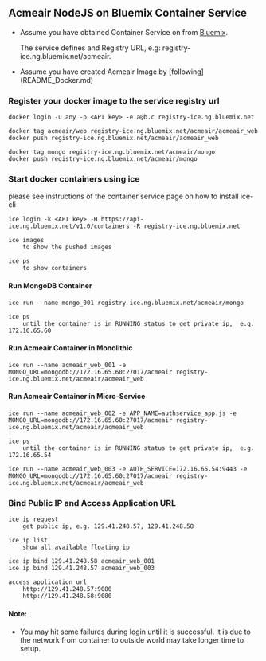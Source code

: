 ## Acmeair NodeJS on Bluemix Container Service 


* Assume you have obtained Container Service on from [Bluemix](https://console.ng.bluemix.net). 

	The service defines <API key> and Registry URL, e.g: registry-ice.ng.bluemix.net/acmeair. 

* Assume you have created  Acmeair Image by [following] (README_Docker.md)


###  Register your docker image to the service registry url 

	docker login -u any -p <API key> -e a@b.c registry-ice.ng.bluemix.net
	
	docker tag acmeair/web registry-ice.ng.bluemix.net/acmeair/acmeair_web
	docker push registry-ice.ng.bluemix.net/acmeair/acmeair_web
	
	docker tag mongo registry-ice.ng.bluemix.net/acmeair/mongo
	docker push registry-ice.ng.bluemix.net/acmeair/mongo


### Start docker containers using ice 

please see instructions of the container service page on how to install ice-cli

	ice login -k <API key> -H https://api-ice.ng.bluemix.net/v1.0/containers -R registry-ice.ng.bluemix.net
	
	ice images 
		to show the pushed images
		
	ice ps
		to show containers


#### Run MongoDB Container

	ice run --name mongo_001 registry-ice.ng.bluemix.net/acmeair/mongo
	
	ice ps  
		until the container is in RUNNING status to get private ip,  e.g. 172.16.65.60


#### Run Acmeair Container in Monolithic


	ice run --name acmeair_web_001 -e MONGO_URL=mongodb://172.16.65.60:27017/acmeair registry-ice.ng.bluemix.net/acmeair/acmeair_web
	

#### Run Acmeair Container in Micro-Service

	ice run --name acmeair_web_002 -e APP_NAME=authservice_app.js -e MONGO_URL=mongodb://172.16.65.60:27017/acmeair registry-ice.ng.bluemix.net/acmeair/acmeair_web
	
	ice ps  
		until the container is in RUNNING status to get private ip,  e.g. 172.16.65.54
	
	ice run --name acmeair_web_003 -e AUTH_SERVICE=172.16.65.54:9443 -e MONGO_URL=mongodb://172.16.65.60:27017/acmeair registry-ice.ng.bluemix.net/acmeair/acmeair_web
		
		
### Bind Public IP and Access Application URL

	ice ip request   
		get public ip, e.g. 129.41.248.57, 129.41.248.58

	ice ip list
		show all available floating ip

	ice ip bind 129.41.248.58 acmeair_web_001
	ice ip bind 129.41.248.57 acmeair_web_003

	access application url
		http://129.41.248.57:9080
		http://129.41.248.58:9080
	
#### Note:

* You may hit some failures during login until it is successful. It is due to the network from container to outside world may take longer time to setup.
